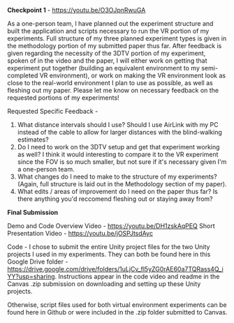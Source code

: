 **Checkpoint 1** - https://youtu.be/O3OJpnRwuGA

As a one-person team, I have planned out the experiment structure and built the application and scripts necessary to run the VR portion of my experiments. Full structure of my three planned experiment types is given in the methodology portion of my submitted paper thus far. After feedback is given regarding the necessity of the 3DTV portion of my experiment, spoken of in the video and the paper, I will either work on getting that experiment put together (building an equivalent environment to my semi-completed VR environment), or work on making the VR environment look as close to the real-world environment I plan to use as possible, as well as fleshing out my paper. Please let me know on necessary feedback on the requested portions of my experiments!

Requested Specific Feedback - 
1. What distance intervals should I use? Should I use AirLink with my PC instead of the cable to allow for larger distances with the blind-walking estimates?
2. Do I need to work on the 3DTV setup and get that experiment working as well? I think it would interesting to compare it to the VR experiment since the FOV is so much smaller, but not sure if it's necessary given I'm a one-person team.
3. What changes do I need to make to the structure of my experiments? (Again, full structure is laid out in the Methodology section of my paper).
4. What edits / areas of improvement do I need on the paper thus far? Is there anything you'd reccomend fleshing out or staying away from?

**Final Submission**

Demo and Code Overview Video - https://youtu.be/DH1zskAqPEQ
Short Presentation Video - https://youtu.be/jOSPJtsdAyc

Code - I chose to submit the entire Unity project files for the two Unity projects I used in my experiments. They can both be found here in this Google Drive folder - https://drive.google.com/drive/folders/1uLjCv_fl5yZG0rAE60a7TQRass4Q_iYY?usp=sharing. Instructions appear in the code video and readme in the Canvas .zip submission on downloading and setting up these Unity projects.

Otherwise, script files used for both virtual environment experiments can be found here in Github or were included in the .zip folder submitted to Canvas.
